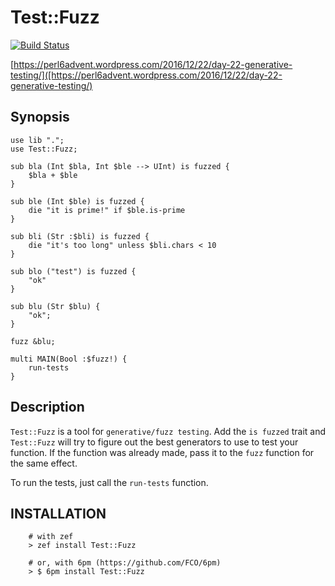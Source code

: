# Test::Fuzz
[![Build Status](https://travis-ci.org/FCO/Test-Fuzz.svg?branch=master)](https://travis-ci.org/FCO/Test-Fuzz)

[https://perl6advent.wordpress.com/2016/12/22/day-22-generative-testing/]([https://perl6advent.wordpress.com/2016/12/22/day-22-generative-testing/)

## Synopsis
```perl6
use lib ".";
use Test::Fuzz;

sub bla (Int $bla, Int $ble --> UInt) is fuzzed {
	$bla + $ble
}

sub ble (Int $ble) is fuzzed {
	die "it is prime!" if $ble.is-prime
}

sub bli (Str :$bli) is fuzzed {
	die "it's too long" unless $bli.chars < 10
}

sub blo ("test") is fuzzed {
	"ok"
}

sub blu (Str $blu) {
	"ok";
}

fuzz &blu;

multi MAIN(Bool :$fuzz!) {
	run-tests
}
```

## Description
`Test::Fuzz` is a tool for `generative/fuzz testing`.
Add the `is fuzzed` trait and `Test::Fuzz` will try to figure out the best generators to use to test your function. If the function was already made, pass it to the `fuzz` function for the same effect.

To run the tests, just call the `run-tests` function.

## INSTALLATION

```
    # with zef
    > zef install Test::Fuzz

    # or, with 6pm (https://github.com/FCO/6pm)
    > $ 6pm install Test::Fuzz    
```
